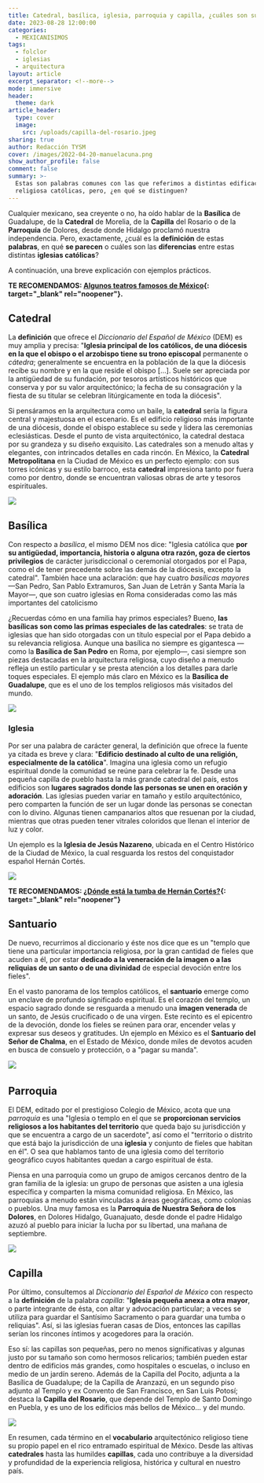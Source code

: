 ```yaml
---
title: Catedral, basílica, iglesia, parroquia y capilla, ¿cuáles son sus diferencias?
date: 2023-08-28 12:00:00
categories:
  - MEXICANISIMOS
tags:
  - folclor
  - iglesias
  - arquitectura
layout: article
excerpt_separator: <!--more-->
mode: immersive
header:
  theme: dark
article_header:
  type: cover
  image:
    src: /uploads/capilla-del-rosario.jpeg
sharing: true
author: Redacción TYSM
cover: /images/2022-04-20-manuelacuna.png
show_author_profile: false
comment: false
summary: >-
  Estas son palabras comunes con las que referimos a distintas edificaciones
  religiosa católicas, pero, ¿en qué se distinguen?
---
```

Cualquier mexicano, sea creyente o no, ha oído hablar de la **Basílica** de Guadalupe, de la **Catedral** de Morelia, de la **Capilla** del Rosario o de la **Parroquia** de Dolores, desde donde Hidalgo proclamó nuestra independencia. Pero, exactamente, ¿cuál es la **definición** de estas **palabras**, en qué **se parecen** o cuáles son las **diferencias** entre estas distintas **iglesias católicas**?

A continuación, una breve explicación con ejemplos prácticos.

**TE RECOMENDAMOS:​​ [Algunos teatros famosos de México](https://blog.tonoysumariachi.com/cultura/2022/09/06/algunos-teatros-famosos-de-mexico.html){: target="_blank" rel="noopener"}.**

## Catedral

La **definición** que ofrece el *Diccionario del Español de México*&nbsp;(DEM) es muy amplia y precisa: "**Iglesia principal de los católicos, de una diócesis en la que el obispo o el arzobispo tiene su trono episcopal** permanente o *cátedra*; generalmente se encuentra en la población de la que la diócesis recibe su nombre y en la que reside el obispo \[…\]. Suele ser apreciada por la antigüedad de su fundación, por tesoros artísticos históricos que conserva y por su valor arquitectónico; la fecha de su consagración y la fiesta de su titular se celebran litúrgicamente en toda la diócesis".

Si pensáramos en la arquitectura como un baile, la **catedral** sería la figura central y majestuosa en el escenario. Es el edificio religioso más importante de una diócesis, donde el obispo establece su sede y lidera las ceremonias eclesiásticas. Desde el punto de vista arquitectónico, la catedral destaca por su grandeza y su diseño exquisito. Las catedrales son a menudo altas y elegantes, con intrincados detalles en cada rincón. En México, la **Catedral Metropolitana** en la Ciudad de México es un perfecto ejemplo: con sus torres icónicas y su estilo barroco, esta **catedral** impresiona tanto por fuera como por dentro, donde se encuentran valiosas obras de arte y tesoros espirituales.

![](https://upload.wikimedia.org/wikipedia/commons/thumb/9/9e/Mexico_City_Metropolitan_Cathedral1.jpg/1024px-Mexico_City_Metropolitan_Cathedral1.jpg)

## Basílica

Con respecto a *basílica*, el mismo DEM nos dice: "Iglesia católica que **por su antigüedad, importancia, historia o alguna otra razón, goza de ciertos privilegios** de carácter jurisdiccional o ceremonial otorgados por el Papa, como el de tener precedente sobre las demás de la diócesis, excepto la catedral". También hace una aclaración: que hay cuatro *basílicas mayores* —San Pedro, San Pablo Extramuros, San Juan de Letrán y Santa María la Mayor—, que son cuatro iglesias en Roma consideradas como las más importantes del catolicismo&nbsp;

¿Recuerdas cómo en una familia hay primos especiales? Bueno, **las basílicas son como las primas especiales de las catedrales**\: se trata de iglesias que han sido otorgadas con un título especial por el Papa debido a su relevancia religiosa. Aunque una basílica no siempre es gigantesca —como la **Basílica de San Pedro** en Roma, por ejemplo—, casi siempre son piezas destacadas en la arquitectura religiosa, cuyo diseño a menudo refleja un estilo particular y se presta atención a los detalles para darle toques especiales. El ejemplo más claro en México es la **Basílica de Guadalupe**, que es el uno de los templos religiosos más visitados del mundo.

![](https://upload.wikimedia.org/wikipedia/commons/thumb/6/69/Basilica_of_Our_Lady_of_Guadalupe%2C_ArmAg.JPG/1024px-Basilica_of_Our_Lady_of_Guadalupe%2C_ArmAg.JPG)

### Iglesia

Por ser una palabra de carácter general, la definición que ofrece la fuente ya citada es breve y clara: "**Edificio destinado al culto de una religión, especialmente de la católica**". Imagina una iglesia como un refugio espiritual donde la comunidad se reúne para celebrar la fe. Desde una pequeña capilla de pueblo hasta la más grande catedral del país, estos edificios son **lugares sagrados donde las personas se unen en oración y adoración**. Las iglesias pueden variar en tamaño y estilo arquitectónico, pero comparten la función de ser un lugar donde las personas se conectan con lo divino. Algunas tienen campanarios altos que resuenan por la ciudad, mientras que otras pueden tener vitrales coloridos que llenan el interior de luz y color.

Un ejemplo es la **Iglesia de Jesús Nazareno**, ubicada en el Centro Histórico de la Ciudad de México, la cual resguarda los restos del conquistador español Hernán Cortés.

![](https://upload.wikimedia.org/wikipedia/commons/thumb/3/35/Templo_del_hospitald_de_jesus.jpg/1024px-Templo_del_hospitald_de_jesus.jpg)

**TE RECOMENDAMOS: [¿Dónde está la tumba de Hernán Cortés?](https://blog.tonoysumariachi.com/historia/2022/06/14/donde-esta-la-tumba-de-hernan-cortes.html){: target="_blank" rel="noopener"}**

## Santuario

De nuevo, recurrimos al diccionario y éste nos dice que es un "templo que tiene una particular importancia religiosa, por la gran cantidad de fieles que acuden a él, por estar **dedicado a la veneración de la imagen o a las reliquias de un santo o de una divinidad** de especial devoción entre los fieles".

En el vasto panorama de los templos católicos, el **santuario** emerge como un enclave de profundo significado espiritual. Es el corazón del templo, un espacio sagrado donde se resguarda a menudo una **imagen venerada** de un santo, de Jesús crucificado o de una virgen. Este recinto es el epicentro de la devoción, donde los fieles se reúnen para orar, encender velas y expresar sus deseos y gratitudes. Un ejemplo en México es el **Santuario del Señor de Chalma**, en el Estado de México, donde miles de devotos acuden en busca de consuelo y protección, o a "pagar su manda".

![](https://upload.wikimedia.org/wikipedia/commons/thumb/8/85/Retablo_principal_del_Santuario_del_Se%C3%B1or_de_Chalma_-_4.jpg/768px-Retablo_principal_del_Santuario_del_Se%C3%B1or_de_Chalma_-_4.jpg)&nbsp;

## Parroquia

El DEM, editado por el prestigioso Colegio de México, acota que una *parroquia* es una "Iglesia o templo en el que se **proporcionan servicios religiosos a los habitantes del territorio** que queda bajo su jurisdicción y que se encuentra a cargo de un sacerdote", así como el "territorio o distrito que está bajo la jurisdicción de una **iglesia** y conjunto de fieles que habitan en él". O sea que hablamos tanto de una iglesia como del territorio geográfico cuyos habitantes quedan a cargo espiritual de ésta.

Piensa en una parroquia como un grupo de amigos cercanos dentro de la gran familia de la iglesia: un grupo de personas que asisten a una iglesia específica y comparten la misma comunidad religiosa. En México, las parroquias a menudo están vinculadas a áreas geográficas, como colonias o pueblos. Una muy famosa es la **Parroquia de Nuestra Señora de los Dolores**, en Dolores Hidalgo, Guanajuato, desde donde el padre Hidalgo azuzó al pueblo para iniciar la lucha por su libertad, una mañana de septiembre.

![](https://upload.wikimedia.org/wikipedia/commons/thumb/6/63/Parroquia_de_Nuestra_Se%C3%B1ora_de_los_Dolores_en_Dolores_Hidalgo%2C_Guanajuato%2C_M%C3%A9xico.jpg/960px-Parroquia_de_Nuestra_Se%C3%B1ora_de_los_Dolores_en_Dolores_Hidalgo%2C_Guanajuato%2C_M%C3%A9xico.jpg)

## Capilla

Por último, consultemos al *Diccionario del Español de México* con respecto a la **definición** de la palabra *capilla*\: "**Iglesia pequeña anexa a otra mayor**, o parte integrante de ésta, con altar y advocación particular; a veces se utiliza para guardar el Santísimo Sacramento o para guardar una tumba o reliquias". Así, si las iglesias fueran casas de Dios, entonces las capillas serían los rincones íntimos y acogedores para la oración.

Eso sí: las capillas son pequeñas, pero no menos significativas y algunas justo por su tamaño son como hermosos relicarios; también pueden estar dentro de edificios más grandes, como hospitales o escuelas, o incluso en medio de un jardín sereno. Además de la Capilla del Pocito, adjunta a la Basílica de Guadalupe; de la Capilla de Aranzazú, en un segundo piso adjunto al Templo y ex Convento de San Francisco, en San Luis Potosí; destaca la **Capilla del Rosario**, que depende del Templo de Santo Domingo en Puebla, y es uno de los edificios más bellos de México… y del mundo.

![](https://upload.wikimedia.org/wikipedia/commons/thumb/c/c4/Vista_de_la_Capilla_del_Rosario%2C_Puebla.jpg/1024px-Vista_de_la_Capilla_del_Rosario%2C_Puebla.jpg)

En resumen, cada término en el **vocabulario** arquitectónico religioso tiene su propio papel en el rico entramado espiritual de México. Desde las altivas **catedrales** hasta las humildes **capillas**, cada uno contribuye a la diversidad y profundidad de la experiencia religiosa, histórica y cultural en nuestro país.